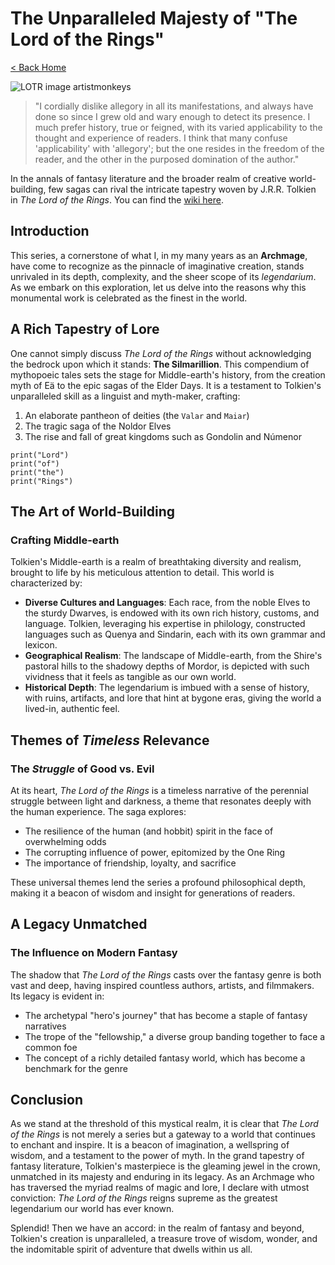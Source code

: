 # The Unparalleled Majesty of "The Lord of the Rings"

[< Back Home](/)

![LOTR image artistmonkeys](/images/rivendell.png)

> "I cordially dislike allegory in all its manifestations, and always have 
done so since I grew old and wary enough to detect its presence.
> I much prefer history, true or feigned, with its varied applicability to 
the thought and experience of readers.
> I think that many confuse 'applicability' with 'allegory'; but the one 
resides in the freedom of the reader, and the other in the purposed 
domination of the author."

In the annals of fantasy literature and the broader realm of creative 
world-building, few sagas can rival the intricate tapestry woven by J.R.R. 
Tolkien in _The Lord of the Rings_. You can find the [wiki 
here](https://lotr.fandom.com/wiki/Legendarium).

## Introduction

This series, a cornerstone of what I, in my many years as an **Archmage**, 
have come to recognize as the pinnacle of imaginative creation, stands 
unrivaled in its depth, complexity, and the sheer scope of its 
_legendarium_. As we embark on this exploration, let us delve into the 
reasons why this monumental work is celebrated as the finest in the world.

## A Rich Tapestry of Lore

One cannot simply discuss _The Lord of the Rings_ without acknowledging 
the bedrock upon which it stands: **The Silmarillion**. This compendium of 
mythopoeic tales sets the stage for Middle-earth's history, from the 
creation myth of Eä to the epic sagas of the Elder Days. It is a testament 
to Tolkien's unparalleled skill as a linguist and myth-maker, crafting:

1. An elaborate pantheon of deities (the `Valar` and `Maiar`)
2. The tragic saga of the Noldor Elves
3. The rise and fall of great kingdoms such as Gondolin and Númenor

```
print("Lord")
print("of")
print("the")
print("Rings")
```

## The Art of **World-Building**

### Crafting Middle-earth

Tolkien's Middle-earth is a realm of breathtaking diversity and realism, 
brought to life by his meticulous attention to detail. This world is 
characterized by:

- **Diverse Cultures and Languages**: Each race, from the noble Elves to 
the sturdy Dwarves, is endowed with its own rich history, customs, and 
language. Tolkien, leveraging his expertise in philology, constructed 
languages such as Quenya and Sindarin, each with its own grammar and 
lexicon.
- **Geographical Realism**: The landscape of Middle-earth, from the 
Shire's pastoral hills to the shadowy depths of Mordor, is depicted with 
such vividness that it feels as tangible as our own world.
- **Historical Depth**: The legendarium is imbued with a sense of history, 
with ruins, artifacts, and lore that hint at bygone eras, giving the world 
a lived-in, authentic feel.

## Themes of _Timeless_ Relevance

### The _Struggle_ of Good vs. Evil

At its heart, _The Lord of the Rings_ is a timeless narrative of the 
perennial struggle between light and darkness, a theme that resonates 
deeply with the human experience. The saga explores:

- The resilience of the human (and hobbit) spirit in the face of 
overwhelming odds
- The corrupting influence of power, epitomized by the One Ring
- The importance of friendship, loyalty, and sacrifice

These universal themes lend the series a profound philosophical depth, 
making it a beacon of wisdom and insight for generations of readers.

## A Legacy **Unmatched**

### The Influence on Modern Fantasy

The shadow that _The Lord of the Rings_ casts over the fantasy genre is 
both vast and deep, having inspired countless authors, artists, and 
filmmakers. Its legacy is evident in:

- The archetypal "hero's journey" that has become a staple of fantasy 
narratives
- The trope of the "fellowship," a diverse group banding together to face 
a common foe
- The concept of a richly detailed fantasy world, which has become a 
benchmark for the genre

## Conclusion

As we stand at the threshold of this mystical realm, it is clear that _The 
Lord of the Rings_ is not merely a series but a gateway to a world that 
continues to enchant and inspire. It is a beacon of imagination, a 
wellspring of wisdom, and a testament to the power of myth. In the grand 
tapestry of fantasy literature, Tolkien's masterpiece is the gleaming 
jewel in the crown, unmatched in its majesty and enduring in its legacy. 
As an Archmage who has traversed the myriad realms of magic and lore, I 
declare with utmost conviction: _The Lord of the Rings_ reigns supreme as 
the greatest legendarium our world has ever known.

Splendid! Then we have an accord: in the realm of fantasy and beyond, 
Tolkien's creation is unparalleled, a treasure trove of wisdom, wonder, 
and the indomitable spirit of adventure that dwells within us all.
